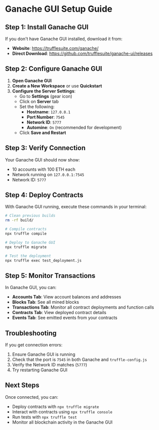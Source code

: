 # Ganache GUI Setup Guide

## Step 1: Install Ganache GUI

If you don't have Ganache GUI installed, download it from:
- **Website**: https://trufflesuite.com/ganache/
- **Direct Download**: https://github.com/trufflesuite/ganache-ui/releases

## Step 2: Configure Ganache GUI

1. **Open Ganache GUI**
2. **Create a New Workspace** or use **Quickstart**
3. **Configure the Server Settings**:
   - Go to **Settings** (gear icon)
   - Click on **Server** tab
   - Set the following:
     - **Hostname**: `127.0.0.1`
     - **Port Number**: `7545`
     - **Network ID**: `5777`
     - **Automine**: `On` (recommended for development)
   - Click **Save and Restart**

## Step 3: Verify Connection

Your Ganache GUI should now show:
- 10 accounts with 100 ETH each
- Network running on `127.0.0.1:7545`
- Network ID: `5777`

## Step 4: Deploy Contracts

With Ganache GUI running, execute these commands in your terminal:

```bash
# Clean previous builds
rm -rf build/

# Compile contracts
npx truffle compile

# Deploy to Ganache GUI
npx truffle migrate

# Test the deployment
npx truffle exec test_deployment.js
```

## Step 5: Monitor Transactions

In Ganache GUI, you can:
- **Accounts Tab**: View account balances and addresses
- **Blocks Tab**: See all mined blocks
- **Transactions Tab**: Monitor all contract deployments and function calls
- **Contracts Tab**: View deployed contract details
- **Events Tab**: See emitted events from your contracts

## Troubleshooting

If you get connection errors:
1. Ensure Ganache GUI is running
2. Check that the port is `7545` in both Ganache and `truffle-config.js`
3. Verify the Network ID matches (`5777`)
4. Try restarting Ganache GUI

## Next Steps

Once connected, you can:
- Deploy contracts with `npx truffle migrate`
- Interact with contracts using `npx truffle console`
- Run tests with `npx truffle test`
- Monitor all blockchain activity in the Ganache GUI